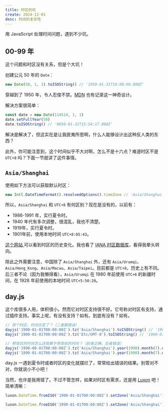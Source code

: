 ```yaml
---
title: 时区的坑
create: 2024-12-01
desc: 时间的复杂性
---
```


用 JavaScript 处理时间问题，遇到不少坑。

## 00-99 年

这个问题和时区没有关系，但是个大坑！

创建公元 50 年的 `Date`：

```js
new Date(50, 1, 1).toISOString() // '1950-01-31T16:00:00.000Z'
```

穿越到了 1950 年，令人忍俊不禁。[MDN](https://developer.mozilla.org/zh-CN/docs/Web/JavaScript/Reference/Global_Objects/Date/Date) 也有记录这一神奇设计。

解决方案很简单：

```js
const date = new Date(114514, 1, 1)
date.setFullYear(50)
date.toISOString() // '0050-01-31T15:54:17.000Z'
```

解决是解决了，但这实在是让我匪夷所思啊，什么人能够设计出这种反人类的东西？

此外，你可能注意到，这个时间似乎不大对啊，怎么不是十六点？难道时区不是 `UTC+8` 吗？下面一节就讲了这件事情。

## `Asia/Shanghai`

使用如下方法可以获取默认时区：

```js
new Intl.DateTimeFormat().resolvedOptions().timeZone // 'Asia/Shanghai'
```

所以，`Asia/Shanghai` 和 `UTC+8` 有何区别？现在是没有的，以前有：

- 1986-1991 年，实行夏令时。
- 1940 年代有多次调整，很混乱，我也不清楚。
- 1919年，实行夏令时。
- 1901年前，使用本地时间 `UTC+8:05:43`。

[这个网站 ](https://www.timeanddate.com/time/zone/china/shanghai)可以看到时区的历史变化。我也看了 [IANA 时区数据库](https://www.iana.org/time-zones)，看得我晕头转向。

除此之外需要注意，中国除了 `Asia/Shanghai` 外，还有 `Asia/Urumqi`、`Asia/Hong_Kong`、`Asia/Macau`、`Asia/Taipei`。目前都是 `UTC+8`，历史上有不同。后三者不论（因为我懒得看），`Asia/Urumqi` 在 1980 年前使用 `UTC+6` 的新疆时间，在 1928 年前使用的本地时间 `UTC+5:50:20`。

## day.js

这个库很多人用，体积很小。然而它对时区支持很不好。它号称对时区有支持，通过插件支持。事实上呢，有没有支持？如有。到底有没有？如有。

```js
// 改个时区，时间也变了？（二者都错误）
dayjs('1900-01-01T00:00:00Z').tz('Asia/Shanghai').toISOString() // '1900-01-01T00:05:00.000Z'
dayjs('1900-01-01T00:00:00Z').tz('Etc/GMT-8').toISOString() // '1900-01-01T00:05:17.000Z'

// 修改后的时间怎么还依赖于修改前的时间？（前者正确，后者错误）
dayjs('1990-08-01T00:00:00Z').tz('Asia/Shanghai').year(1990).month(7).date(1).hour(0).minute(0).second(0).toISOString() // '1990-07-31T15:00:00.000Z' 
dayjs('1990-01-01T00:00:00Z').tz('Asia/Shanghai').year(1990).month(7).date(1).hour(0).minute(0).second(0).toISOString() // '1990-07-31T16:00:00.000Z'
```

day.js 一遇到夏令时或者时区的变化就摆烂了，常常给出错误的结果。别管对不对，你就说小不小吧！

当然，也许是我用错了。不过不管怎样，如果对时区有需求，还是用 [Luxon](https://moment.github.io/luxon/) 吧！简单清晰：

```js
luxon.DateTime.fromISO('1900-01-01T00:00:00Z').setZone('Asia/Shanghai').toISO() // '1900-01-01T08:05:43.000+08:05'

luxon.DateTime.fromISO('1990-01-01T00:00:00Z').setZone('Asia/Shanghai').set({ year: 1990, month: 8, day: 1, hour: 0, minute: 0, second: 0 }).toISO() // '1990-08-01T00:00:00.000+09:00'
```
